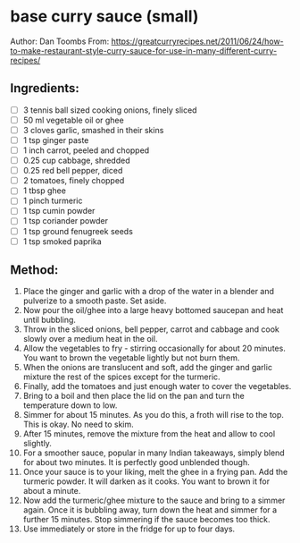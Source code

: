 # base curry sauce (small)
Author: Dan Toombs
From: https://greatcurryrecipes.net/2011/06/24/how-to-make-restaurant-style-curry-sauce-for-use-in-many-different-curry-recipes/
## Ingredients:
- [ ] 3 tennis ball sized cooking onions, finely sliced
- [ ] 50 ml vegetable oil or ghee
- [ ] 3 cloves garlic, smashed in their skins
- [ ] 1 tsp ginger paste
- [ ] 1 inch carrot, peeled and chopped
- [ ] 0.25 cup cabbage, shredded
- [ ] 0.25 red bell pepper, diced
- [ ] 2 tomatoes, finely chopped
- [ ] 1 tbsp ghee
- [ ] 1 pinch turmeric
- [ ] 1 tsp cumin powder
- [ ] 1 tsp coriander powder
- [ ] 1 tsp ground fenugreek seeds
- [ ] 1 tsp smoked paprika
## Method:
1. Place the ginger and garlic with a drop of the water in a blender and pulverize to a smooth paste. Set aside.
2. Now pour the oil/ghee into a large heavy bottomed saucepan and heat until bubbling.
3. Throw in the sliced onions, bell pepper, carrot and cabbage and cook slowly over a medium heat in the oil.
4. Allow the vegetables to fry - stirring occasionally for about 20 minutes. You want to brown the vegetable lightly but not burn them.
5. When the onions are translucent and soft, add the ginger and garlic mixture the rest of the spices except for the turmeric.
6. Finally, add the tomatoes and just enough water to cover the vegetables.
7. Bring to a boil and then place the lid on the pan and turn the temperature down to low.
8. Simmer for about 15 minutes. As you do this, a froth will rise to the top. This is okay. No need to skim.
9. After 15 minutes, remove the mixture from the heat and allow to cool slightly.
10. For a smoother sauce, popular in many Indian takeaways, simply blend for about two minutes. It is perfectly good unblended though.
11. Once your sauce is to your liking, melt the ghee in a frying pan. Add the turmeric powder. It will darken as it cooks. You want to brown it for about a minute.
12. Now add the turmeric/ghee mixture to the sauce and bring to a simmer again. Once it is bubbling away, turn down the heat and simmer for a further 15 minutes. Stop simmering if the sauce becomes too thick.
13. Use immediately or store in the fridge for up to four days.
